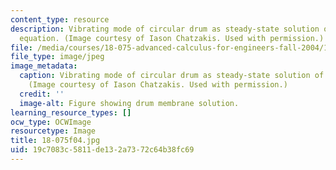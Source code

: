 ```yaml
---
content_type: resource
description: Vibrating mode of circular drum as steady-state solution of the wave
  equation. (Image courtesy of Iason Chatzakis. Used with permission.)
file: /media/courses/18-075-advanced-calculus-for-engineers-fall-2004/19c7083c5811de132a7372c64b38fc69_18-075f04.jpg
file_type: image/jpeg
image_metadata:
  caption: Vibrating mode of circular drum as steady-state solution of the wave equation.
    (Image courtesy of Iason Chatzakis. Used with permission.)
  credit: ''
  image-alt: Figure showing drum membrane solution.
learning_resource_types: []
ocw_type: OCWImage
resourcetype: Image
title: 18-075f04.jpg
uid: 19c7083c-5811-de13-2a73-72c64b38fc69
---
```

